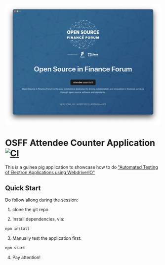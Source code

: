 <center>
  <img src="./.github/assets/screenshot.png">
</center>

# OSFF Attendee Counter Application [![CI](https://github.com/christian-bromann/osff-demo/actions/workflows/ci.yml/badge.svg)](https://github.com/christian-bromann/osff-demo/actions/workflows/ci.yml)

This is a guinea pig application to showcase how to do ["Automated Testing of Electron Applications using WebdriverIO"](https://sched.co/1Q1Fa)

## Quick Start

Do follow allong during the session:

1. clone the git repo

2. Install dependencies, via:

```sh
npm install
```

3. Manually test the application first:

```sh
npm start
```

4. Pay attention!
